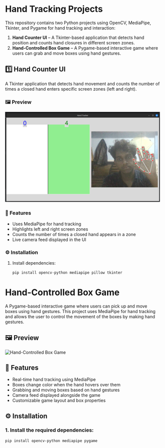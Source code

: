 # Hand Tracking Projects  

This repository contains two Python projects using OpenCV, MediaPipe, Tkinter, and Pygame for hand tracking and interaction:  

1. **Hand Counter UI** – A Tkinter-based application that detects hand position and counts hand closures in different screen zones.  
2. **Hand-Controlled Box Game** – A Pygame-based interactive game where users can grab and move boxes using hand gestures.  

## 1️⃣ Hand Counter UI  

A Tkinter application that detects hand movement and counts the number of times a closed hand enters specific screen zones (left and right).  

### 🖼 Preview  
![Hand Counter UI](tracking.png)  

### 📌 Features  
- Uses MediaPipe for hand tracking  
- Highlights left and right screen zones  
- Counts the number of times a closed hand appears in a zone  
- Live camera feed displayed in the UI  

### ⚙️ Installation  
1. Install dependencies:  
   ```bash
   pip install opencv-python mediapipe pillow tkinter

# Hand-Controlled Box Game  

A Pygame-based interactive game where users can pick up and move boxes using hand gestures. This project uses MediaPipe for hand tracking and allows the user to control the movement of the boxes by making hand gestures.

## 🖼 Preview  
![Hand-Controlled Box Game](game.png)

## 📌 Features  
- Real-time hand tracking using MediaPipe  
- Boxes change color when the hand hovers over them  
- Grabbing and moving boxes based on hand gestures  
- Camera feed displayed alongside the game  
- Customizable game layout and box properties  

## ⚙️ Installation  

### 1. Install the required dependencies:  
```bash
pip install opencv-python mediapipe pygame
